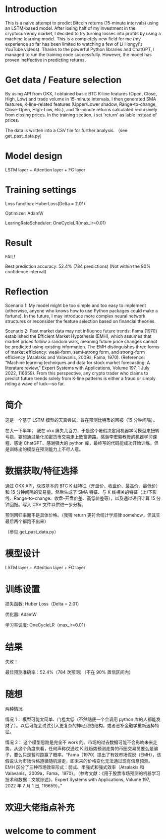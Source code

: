 # Introduction

This is a naive attempt to predict Bitcoin returns (15-minute intervals) using an LSTM-based model. After losing half of my investment in the cryptocurrency market, I decided to try turning losses into profits by using a machine learning model. This is a completely new field for me (my experience so far has been limited to watching a few of Li Hongyi's YouTube videos). Thanks to the powerful Python libraries and ChatGPT, I managed to run the training code successfully. However, the model has proven ineffective in predicting returns.

# Get data / Feature selection
By using API from OKX, I obtained basic BTC K-line features (Open, Close, High, Low) and trade volume in 15-minute intervals. I then generated SMA features, K-line-related features (Upper/Lower shadow, Range-to-change, Close-Open, High-Low, etc.), and 15-minute returns calculated recursively from closing prices. In the training section, i set 'return' as lable instead of prices.

The data is written into a CSV file for further analysis.
（see get_past_data.py)

# Model design
LSTM layer + Attention layer + FC layer

# Training settings
Loss function: HuberLoss(Delta = 2.01)

Optimizer: AdamW

LearingRateScheduler: OneCycleLR(max_lr=0.01)

# Result
FAIL!

Best prediction accuracy: 52.4% (784 predictions) (Not within the 90% confidence interval)

# Reflection
Scenario 1: My model might be too simple and too easy to implement (otherwise, anyone who knows how to use Python packages could make a fortune). In the future, I may introduce more complex neural network structures or reconsider the feature selection based on financial theories.

Scenario 2: Past market data may not influence future trends: Fama (1970) established the Efficient Market Hypothesis (EMH), which assumes that market prices follow a random walk, meaning future price changes cannot be predicted using existing information. The EMH distinguishes three forms of market efficiency: weak-form, semi-strong form, and strong-form efficiency (Atsalakis and Valavanis, 2009a, Fama, 1970). (Reference: "Machine learning techniques and data for stock market forecasting: A literature review," Expert Systems with Applications, Volume 197, 1 July 2022, 116659). From this perspective, any crypto trader who claims to predict future trends solely from K-line patterns is either a fraud or simply riding a wave of luck—so far.



# 简介
这是一个基于 LSTM 模型的天真尝试，旨在预测比特币的回报（15 分钟间隔）。

在大一下半年， 我在 okx 痛失几百刀，于是这个暑假决定用机器学习模型来扭转亏损，妄想通过量化加密货币交易走上致富道路。感谢李宏毅教授的机器学习课程、感谢 ChatGPT、感谢强大的 python 库，最终写的代码能成功开始训练，但是训练出的模型在预测能力上不尽人意。

# 数据获取/特征选择
通过 OKX API，获取基本的 BTC K 线特征（开盘价、收盘价、最高价、最低价）和 15 分钟间隔的交易量。然后生成了 SMA 特征、与 K 线相关的特征（上/下影线、Range-to-change、收盘-开盘价差、高低价差等），以及通过递归计算 15 分钟回报。写入 CSV 文件以供进一步分析。

预测回归率而不是具体价格。（我猜 return 更符合统计学规律 somehow，但其实最后两个都跑不出来）

（参见 get_past_data.py）

# 模型设计
LSTM layer + Attention layer + FC layer

# 训练设置
损失函数: Huber Loss（Delta = 2.01）

优化器: AdamW

学习率调度: OneCycleLR（max_lr=0.01）

# 结果
失败！

最佳预测准确率：52.4%（784 次预测）（不在 90% 置信区间内）

# 随想

两种情况

情况 1： 模型可能太简单、门槛太低（不然随便一个会调用 python 库的人都能发财了）。以后可能会试试引入更复杂的神经网络结构，或者恶补金融学重新选择特征。

情况 2： 这个模型思路是完全不 work 的。市场的过去数据可能不会影响未来走势。从这个角度来看，任何声称仅通过 K 线趋势预测走势的币圈交易员要么是骗子，要么只是暂时跑赢了概率。“Fama（1970）提出了有效市场假说（EMH），该假说认为市场价格遵循随机游走，即未来的价格变化无法通过现有信息预测。EMH 区分了三种市场效率形式：弱式、半强式和强式效率（Atsalakis 和 Valavanis，2009a，Fama，1970）。（参考文献：《用于股票市场预测的机器学习技术和数据：文献综述》，Expert Systems with Applications, Volume 197, 2022 年 7 月 1 日, 116659）。”


# 欢迎大佬指点补充
# welcome to comment





